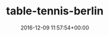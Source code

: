---
title:		"table-tennis-berlin"
mediatype:		"upload"
description:		"TBC"
date:		"2016-12-09 11:57:54+00:00"
album:		"city"
filename:		"table-tennis-berlin.md"
series:		""
cl_public_id:		"city/table-tennis-berlin"
cl_version:		1497000446
format:		"tiff"
bytes:		7131500
width:		2560
height:		1440
exposure_mode:		"Auto"
program:		"Aperture-priority AE"
aperture:		"2.8"
focal_length:		"24.0 mm"
iso:		"200"
shutter_speed:		"1/125"
metering:		"Multi-segment"
flash:		"Off, Did not fire"
white_balance:		"Custom"
colour_temp:		"5500"
has_crop:		"true"
orientation:		"Horizontal (normal)"
camera_model:		"NIKON D800"
lens_info:		"24-70mm f/2.8"
artist:		"No artist info"
x_resolution:		"300"
y_resolution:		"300"
---